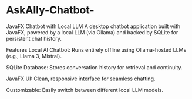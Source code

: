 # AskAlly-Chatbot-
JavaFX Chatbot with Local LLM A desktop chatbot application built with JavaFX, powered by a local LLM (via Ollama) and backed by SQLite for persistent chat history.

Features
Local AI Chatbot: Runs entirely offline using Ollama-hosted LLMs (e.g., Llama 3, Mistral).

SQLite Database: Stores conversation history for retrieval and continuity.

JavaFX UI: Clean, responsive interface for seamless chatting.

Customizable: Easily switch between different local LLM models.
